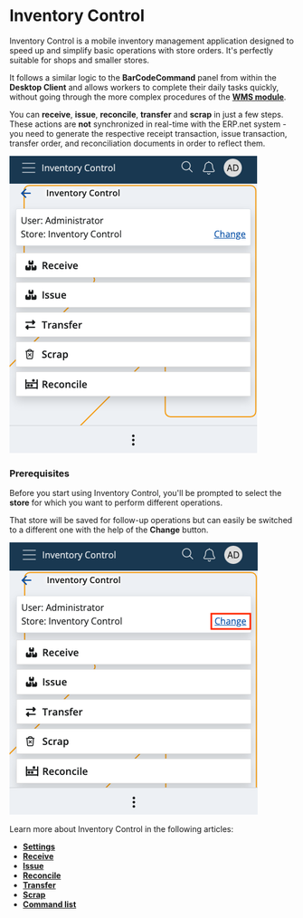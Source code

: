 # Inventory Control

Inventory Control is a mobile inventory management application designed to speed up and simplify basic operations with store orders. It's perfectly suitable for shops and smaller stores.

It follows a similar logic to the **BarCodeCommand** panel from within the **Desktop Client** and allows workers to complete their daily tasks quickly, without going through the more complex procedures of the **[WMS module](//wms/wms-worker/index.md)**. 

You can **receive**, **issue**, **reconcile**, **transfer** and **scrap** in just a few steps. These actions are **not** synchronized in real-time with the ERP.net system - you need to generate the respective receipt transaction, issue transaction, transfer order, and reconciliation documents in order to reflect them. 

![Inventory Control](pictures/inv_con_official.png)

### Prerequisites

Before you start using Inventory Control, you'll be prompted to select the **store** for which you want to perform different operations.

That store will be saved for follow-up operations but can easily be switched to a different one with the help of the **Change** button.

![Inventory Control](pictures/inventory-control_store.png)

Learn more about Inventory Control in the following articles:

* **[Settings](settings.md)**
*	**[Receive](receive.md)**
*	**[Issue](issue.md)**
*	**[Reconcile](reconcile.md)**
*	**[Transfer](transfer.md)**
*	**[Scrap](scrap.md)**
*	**[Command list](command-list.md)**
